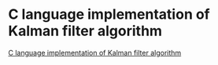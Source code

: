 # C language implementation of Kalman filter algorithm
[C language implementation of Kalman filter algorithm](https://aiwithcloud.com/2022/09/19/c_language_implementation_of_kalman_filter_algorithm/)
